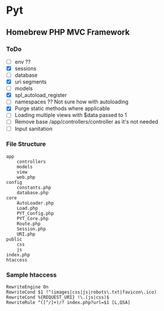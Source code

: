 # Pyt
## Homebrew PHP MVC Framework

### ToDo
- [ ] env ??
- [X] sessions
- [ ] database
- [X] uri segments
- [ ] models
- [X] spl_autoload_register
- [ ] namespaces ?? Not sure how with autoloading
- [X] Purge static methods where applicable
- [ ] Loading multiple views with $data passed to 1
- [ ] Remove base /app/controllers/controller as it's not needed
- [ ] Input sanitation

### File Structure
```
app
    controllers
    models
    view
    web.php
config
    constants.php
    database.php
core
    AutoLoader.php
    Load.php
    PYT_Config.php 
    PYT_Core.php
    Route.php
    Session.php
    URI.php 
public
    css
    js 
index.php
htaccess
```

### Sample htaccess
```
RewriteEngine On 
RewriteCond $1 !^(images|css|js|robots\.txt|favicon\.ico) 
RewriteCond %{REQUEST_URI} !\.(js|css)$
RewriteRule ^([^/]+)/? index.php?url=$1 [L,QSA]
```